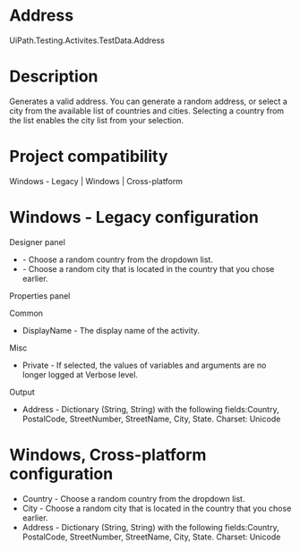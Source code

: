 ﻿# Address

UiPath.Testing.Activites.TestData.Address

# Description

Generates a valid address. You can generate a random address, or select a city from the available list of countries and cities. Selecting a country from the list enables the city list from your selection.

# Project compatibility

Windows - Legacy | Windows | Cross-platform

# Windows - Legacy configuration

Designer panel

* <Random Country> - Choose a random country from the dropdown list.
* <Random City> - Choose a random city that is located in the country that you chose earlier.

Properties panel

Common

* DisplayName - The display name of the activity.

Misc

* Private - If selected, the values of variables and arguments are no longer logged at Verbose level.

Output

* Address - Dictionary (String, String) with the following fields:Country, PostalCode, StreetNumber, StreetName, City, State. Charset: Unicode

# Windows, Cross-platform configuration

* Country - Choose a random country from the dropdown list.
* City - Choose a random city that is located in the country that you chose earlier.
* Address - Dictionary (String, String) with the following fields:Country, PostalCode, StreetNumber, StreetName, City, State. Charset: Unicode
